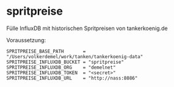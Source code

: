 # spritpreise
Fülle InfluxDB mit historischen Spritpreisen von tankerkoenig.de

Voraussetzung:

	SPRITPREISE_BASE_PATH       = "/Users/volkerdemel/work/tanken/tankerkoenig-data"
	SPRITPREISE_INFLUXDB_BUCKET = "spritpreise"
	SPRITPREISE_INFLUXDB_ORG    = "demelnet"
	SPRITPREISE_INFLUXDB_TOKEN  = "<secret>"
	SPRITPREISE_INFLUXDB_URL    = "http://nass:8086"
